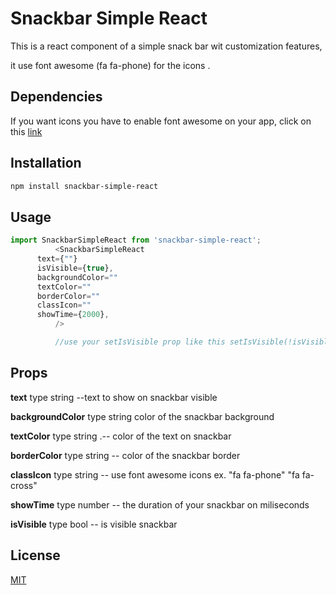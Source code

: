 # Snackbar Simple React

This is a react component of a simple snack bar wit customization features,

it use font awesome (fa fa-phone) for the icons .

## Dependencies

If you want icons you have to enable font awesome on your app, click on this [link](https://fontawesome.com/v4.7.0/get-started/)

## Installation



```bash
npm install snackbar-simple-react 

```

## Usage

```javascript
import SnackbarSimpleReact from 'snackbar-simple-react';
          <SnackbarSimpleReact
      text={""}
      isVisible={true},
      backgroundColor=""
      textColor=""
      borderColor=""
      classIcon=""
      showTime={2000},
          />

          //use your setIsVisible prop like this setIsVisible(!isVisible)
```

## Props 


**text** type string --text to show on snackbar visible


**backgroundColor** type string color of the snackbar background


**textColor** type string .-- color of the text on snackbar


**borderColor** type string -- color of the snackbar border


**classIcon** type string -- use font awesome icons ex. "fa fa-phone" "fa fa-cross"


**showTime** type number -- the duration of your snackbar on miliseconds


**isVisible** type bool -- is visible snackbar



## License
[MIT](https://choosealicense.com/licenses/mit/)